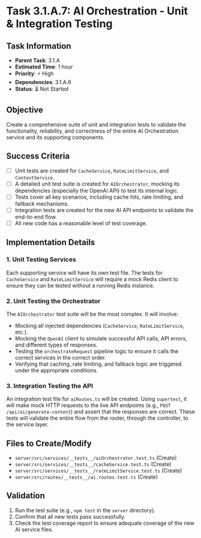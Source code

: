 # Task 3.1.A.7: AI Orchestration - Unit & Integration Testing

## **Task Information**
- **Parent Task**: 3.1.A
- **Estimated Time**: 1 hour
- **Priority**: ⚡ High
- **Dependencies**: 3.1.A.6
- **Status**: ⏳ Not Started

## **Objective**
Create a comprehensive suite of unit and integration tests to validate the functionality, reliability, and correctness of the entire AI Orchestration service and its supporting components.

## **Success Criteria**
- [ ] Unit tests are created for `CacheService`, `RateLimitService`, and `ContextService`.
- [ ] A detailed unit test suite is created for `AIOrchestrator`, mocking its dependencies (especially the OpenAI API) to test its internal logic.
- [ ] Tests cover all key scenarios, including cache hits, rate limiting, and fallback mechanisms.
- [ ] Integration tests are created for the new AI API endpoints to validate the end-to-end flow.
- [ ] All new code has a reasonable level of test coverage.

## **Implementation Details**

### **1. Unit Testing Services**
Each supporting service will have its own test file. The tests for `CacheService` and `RateLimitService` will require a mock Redis client to ensure they can be tested without a running Redis instance.

### **2. Unit Testing the Orchestrator**
The `AIOrchestrator` test suite will be the most complex. It will involve:
-   Mocking all injected dependencies (`CacheService`, `RateLimitService`, etc.).
-   Mocking the `OpenAI` client to simulate successful API calls, API errors, and different types of responses.
-   Testing the `orchestrateRequest` pipeline logic to ensure it calls the correct services in the correct order.
-   Verifying that caching, rate limiting, and fallback logic are triggered under the appropriate conditions.

### **3. Integration Testing the API**
An integration test file for `aiRoutes.ts` will be created. Using `supertest`, it will make mock HTTP requests to the live API endpoints (e.g., `POST /api/ai/generate-content`) and assert that the responses are correct. These tests will validate the entire flow from the router, through the controller, to the service layer.

## **Files to Create/Modify**
- `server/src/services/__tests__/aiOrchestrator.test.ts` (Create)
- `server/src/services/__tests__/cacheService.test.ts` (Create)
- `server/src/services/__tests__/rateLimitService.test.ts` (Create)
- `server/src/routes/__tests__/ai.routes.test.ts` (Create)

## **Validation**
1. Run the test suite (e.g., `npm test` in the `server` directory).
2. Confirm that all new tests pass successfully.
3. Check the test coverage report to ensure adequate coverage of the new AI service files.
